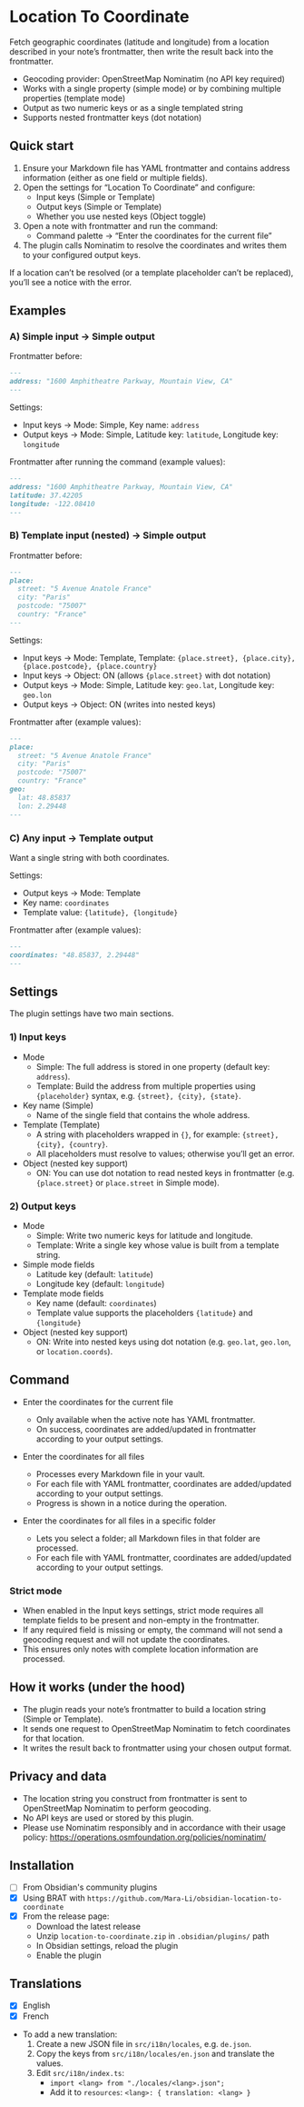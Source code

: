 # Location To Coordinate

Fetch geographic coordinates (latitude and longitude) from a location described in your note’s frontmatter, then write the result back into the frontmatter.

- Geocoding provider: OpenStreetMap Nominatim (no API key required)
- Works with a single property (simple mode) or by combining multiple properties (template mode)
- Output as two numeric keys or as a single templated string
- Supports nested frontmatter keys (dot notation)


## Quick start

1) Ensure your Markdown file has YAML frontmatter and contains address information (either as one field or multiple fields).
2) Open the settings for “Location To Coordinate” and configure:
   - Input keys (Simple or Template)
   - Output keys (Simple or Template)
   - Whether you use nested keys (Object toggle)
3) Open a note with frontmatter and run the command:
   - Command palette → “Enter the coordinates for the current file”
4) The plugin calls Nominatim to resolve the coordinates and writes them to your configured output keys.

If a location can’t be resolved (or a template placeholder can’t be replaced), you’ll see a notice with the error.


## Examples

### A) Simple input → Simple output
Frontmatter before:

```md
---
address: "1600 Amphitheatre Parkway, Mountain View, CA"
---
```
Settings:
- Input keys → Mode: Simple, Key name: `address`
- Output keys → Mode: Simple, Latitude key: `latitude`, Longitude key: `longitude`

Frontmatter after running the command (example values):
```md
---
address: "1600 Amphitheatre Parkway, Mountain View, CA"
latitude: 37.42205
longitude: -122.08410
---
```

### B) Template input (nested) → Simple output
Frontmatter before:

```md
---
place:
  street: "5 Avenue Anatole France"
  city: "Paris"
  postcode: "75007"
  country: "France"
---
```

Settings:
- Input keys → Mode: Template, Template: `{place.street}, {place.city}, {place.postcode}, {place.country}`
- Input keys → Object: ON (allows `{place.street}` with dot notation)
- Output keys → Mode: Simple, Latitude key: `geo.lat`, Longitude key: `geo.lon`
- Output keys → Object: ON (writes into nested keys)

Frontmatter after (example values):

```md
---
place:
  street: "5 Avenue Anatole France"
  city: "Paris"
  postcode: "75007"
  country: "France"
geo:
  lat: 48.85837
  lon: 2.29448
---
```

### C) Any input → Template output
Want a single string with both coordinates.

Settings:
- Output keys → Mode: Template
- Key name: `coordinates`
- Template value: `{latitude}, {longitude}`

Frontmatter after (example values):

```md
---
coordinates: "48.85837, 2.29448"
---
```

## Settings

The plugin settings have two main sections.

### 1) Input keys
- Mode
  - Simple: The full address is stored in one property (default key: `address`).
  - Template: Build the address from multiple properties using `{placeholder}` syntax, e.g. `{street}, {city}, {state}`.
- Key name (Simple)
  - Name of the single field that contains the whole address.
- Template (Template)
  - A string with placeholders wrapped in `{}`, for example: `{street}, {city}, {country}`.
  - All placeholders must resolve to values; otherwise you’ll get an error.
- Object (nested key support)
  - ON: You can use dot notation to read nested keys in frontmatter (e.g. `{place.street}` or `place.street` in Simple mode).

### 2) Output keys
- Mode
  - Simple: Write two numeric keys for latitude and longitude.
  - Template: Write a single key whose value is built from a template string.
- Simple mode fields
  - Latitude key (default: `latitude`)
  - Longitude key (default: `longitude`)
- Template mode fields
  - Key name (default: `coordinates`)
  - Template value supports the placeholders `{latitude}` and `{longitude}`
- Object (nested key support)
  - ON: Write into nested keys using dot notation (e.g. `geo.lat`, `geo.lon`, or `location.coords`).


## Command
- Enter the coordinates for the current file
  - Only available when the active note has YAML frontmatter.
  - On success, coordinates are added/updated in frontmatter according to your output settings.

- Enter the coordinates for all files
  - Processes every Markdown file in your vault.
  - For each file with YAML frontmatter, coordinates are added/updated according to your output settings.
  - Progress is shown in a notice during the operation.

- Enter the coordinates for all files in a specific folder
  - Lets you select a folder; all Markdown files in that folder are processed.
  - For each file with YAML frontmatter, coordinates are added/updated according to your output settings.

### Strict mode
- When enabled in the Input keys settings, strict mode requires all template fields to be present and non-empty in the frontmatter.
- If any required field is missing or empty, the command will not send a geocoding request and will not update the coordinates.
- This ensures only notes with complete location information are processed.


## How it works (under the hood)
- The plugin reads your note’s frontmatter to build a location string (Simple or Template).
- It sends one request to OpenStreetMap Nominatim to fetch coordinates for that location.
- It writes the result back to frontmatter using your chosen output format.


## Privacy and data
- The location string you construct from frontmatter is sent to OpenStreetMap Nominatim to perform geocoding.
- No API keys are used or stored by this plugin.
- Please use Nominatim responsibly and in accordance with their usage policy: https://operations.osmfoundation.org/policies/nominatim/

## Installation

- [ ] From Obsidian's community plugins
- [x] Using BRAT with `https://github.com/Mara-Li/obsidian-location-to-coordinate`
- [x] From the release page: 
    - Download the latest release
    - Unzip `location-to-coordinate.zip` in `.obsidian/plugins/` path
    - In Obsidian settings, reload the plugin
    - Enable the plugin

## Translations
- [x] English
- [x] French
- To add a new translation:
  1. Create a new JSON file in `src/i18n/locales`, e.g. `de.json`.
  2. Copy the keys from `src/i18n/locales/en.json` and translate the values.
  3. Edit `src/i18n/index.ts`:
     - `import <lang> from "./locales/<lang>.json";`
     - Add it to `resources`: `<lang>: { translation: <lang> }`
